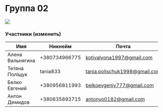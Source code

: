 # Группа 02

![](https://beetroot.academy/static/logo-c96c7c4d19444146e8b100d14e93d1ac.svg)

                    
### Участники (изменить)
                    
Имя | Никнейм | Почта
------------- | -------------  | -------------
Алена Вальнягина | +380734966775 | kotivalyona1997@gmail.com
Тетяна Поліщук | tania833 | tania.polischuk1998@gmail.com
Белко Евгений |+380956811993|belkoevgeniy777@gmail.com|
Антон Демидов |+380635893715|antonyo0182@gmail.com|

